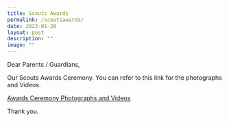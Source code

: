```yaml
---
title: Scouts Awards
permalink: /scoutsawards/
date: 2023-01-26
layout: post
description: ""
image: ""
---
```

Dear Parents / Guardians,

Our Scouts Awards Ceremony. You can refer to this link for the photographs and Videos. 

[Awards Ceremony Photographs and Videos](https://drive.google.com/drive/folders/1bMddWve_o_pTtk2nXKhylmBeXBxr5OeL?usp=sharing)

Thank you.